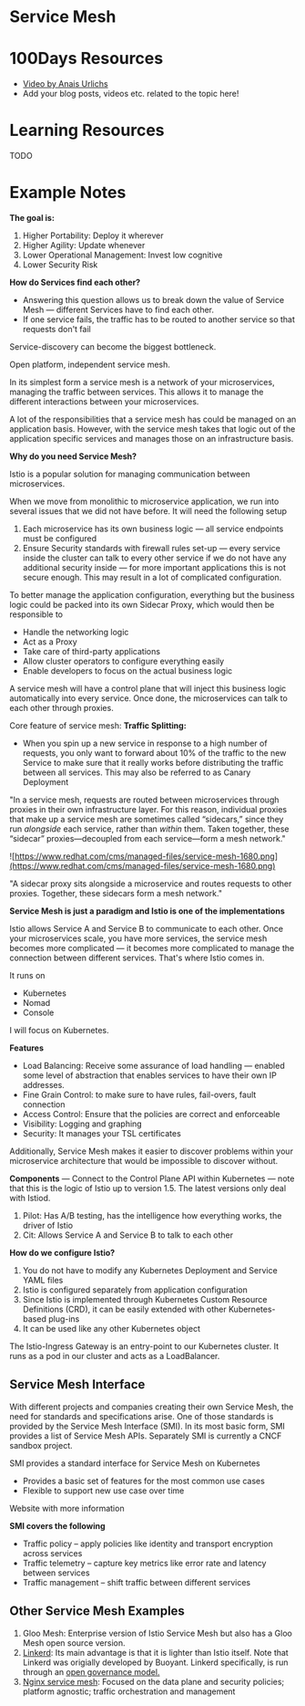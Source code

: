 # Service Mesh

# 100Days Resources
* [Video by Anais Urlichs](https://youtu.be/4LU-XaQ7zzA)
* Add your blog posts, videos etc. related to the topic here!

# Learning Resources
TODO

# Example Notes

**The goal is:**

1. Higher Portability: Deploy it wherever
2. Higher Agility: Update whenever 
3. Lower Operational Management: Invest low cognitive 
4. Lower Security Risk

**How do Services find each other?**

- Answering this question allows us to break down the value of Service Mesh — different Services have to find each other.
- If one service fails, the traffic has to be routed to another service so that requests don't fail

Service-discovery can become the biggest bottleneck.

Open platform, independent service mesh.

In its simplest form a service mesh is a network of your microservices, managing the traffic between services. This allows it to manage the different interactions between your microservices.

A lot of the responsibilities that a service mesh has could be managed on an application basis. However, with the service mesh takes that logic out of the application specific services and manages those on an infrastructure basis.

**Why do you need Service Mesh?**

Istio is a popular solution for managing communication between microservices.

When we move from monolithic to microservice application, we run into several issues that we did not have before. It will need the following setup

1. Each microservice has its own business logic — all service endpoints must be configured
2. Ensure Security standards with firewall rules set-up — every service inside the cluster can talk to every other service if we do not have any additional security inside — for more important applications this is not secure enough. This may result in a lot of complicated configuration.

To better manage the application configuration, everything but the business logic could be packed into its own Sidecar Proxy, which would then be responsible to

- Handle the networking logic
- Act as a Proxy
- Take care of third-party applications
- Allow cluster operators to configure everything easily
- Enable developers to focus on the actual business logic

A service mesh will have a control plane that will inject this business logic automatically into every service. Once done, the microservices can talk to each other through proxies.

Core feature of service mesh: **Traffic Splitting:**

- When you spin up a new service in response to a high number of requests, you only want to forward about 10% of the traffic to the new Service to make sure that it really works before distributing the traffic between all services. This may also be referred to as Canary Deployment

"In a service mesh, requests are routed 
between microservices through proxies in their own infrastructure layer.
 For this reason, individual proxies that make up a service mesh are 
sometimes called “sidecars,” since they run *alongside* each service, rather than *within* them. Taken together, these “sidecar” proxies—decoupled from each service—form a mesh network."

![https://www.redhat.com/cms/managed-files/service-mesh-1680.png](https://www.redhat.com/cms/managed-files/service-mesh-1680.png)

"A sidecar proxy sits alongside a microservice and routes requests to 
other proxies. Together, these sidecars form a mesh network."

**Service Mesh is just a paradigm and Istio is one of the implementations**

Istio allows Service A and Service B to communicate to each other. Once your microservices scale, you have more services, the service mesh becomes more complicated — it becomes more complicated to manage the connection between different services. That's where Istio comes in.

It runs on 

- Kubernetes
- Nomad
- Console

I will focus on Kubernetes.

**Features**

- Load Balancing: Receive some assurance of load handling — enabled some level of abstraction that enables services to have their own IP addresses.
- Fine Grain Control: to make sure to have rules, fail-overs, fault connection
- Access Control: Ensure that the policies are correct and enforceable
- Visibility: Logging and graphing
- Security: It manages your TSL certificates

Additionally, Service Mesh makes it easier to discover problems within your microservice architecture that would be impossible to discover without.

**Components** — Connect to the Control  Plane API within Kubernetes — note that this is the logic of Istio up to version 1.5. The latest versions only deal with Istiod.

1. Pilot: Has A/B testing, has the intelligence how everything works, the driver of Istio
2. Cit: Allows Service A and Service B to talk to each other

**How do we configure Istio?**

1. You do not have to modify any Kubernetes Deployment and Service YAML files
2. Istio is configured separately from application configuration
3. Since Istio is implemented through Kubernetes Custom Resource Definitions (CRD), it can be easily extended with other Kubernetes-based plug-ins
4. It can be used like any other Kubernetes object

The Istio-Ingress Gateway is an entry-point to our Kubernetes cluster. It runs as a pod in our cluster and acts as a LoadBalancer.

## Service Mesh Interface

With different projects and companies creating their own Service Mesh, the need for standards and specifications arise. One of those standards is provided by the Service Mesh Interface (SMI). In its most basic form, SMI provides a list of Service Mesh APIs. Separately SMI is currently a CNCF sandbox project.

SMI provides a standard interface for Service Mesh on Kubernetes

- Provides a basic set of features for the most common use cases
- Flexible to support new use case over time

Website with more information

**SMI covers the following**

- Traffic policy – apply policies like identity and transport encryption across services
- Traffic telemetry – capture key metrics like error rate and latency between services
- Traffic management – shift traffic between different services

## Other Service Mesh Examples

1. Gloo Mesh: Enterprise version of Istio Service Mesh but also has a Gloo Mesh open source version.
2. [Linkerd](https://linkerd.io/): Its main advantage is that it is lighter than Istio itself. Note that Linkerd was origially developed by Buoyant. Linkerd specifically, is run through an [open governance model.](https://linkerd.io/2019/10/03/linkerds-commitment-to-open-governance/)
3. [Nginx service mesh](https://www.nginx.com/products/nginx-service-mesh/): Focused on the data plane and security policies; platform agnostic; traffic orchestration and management